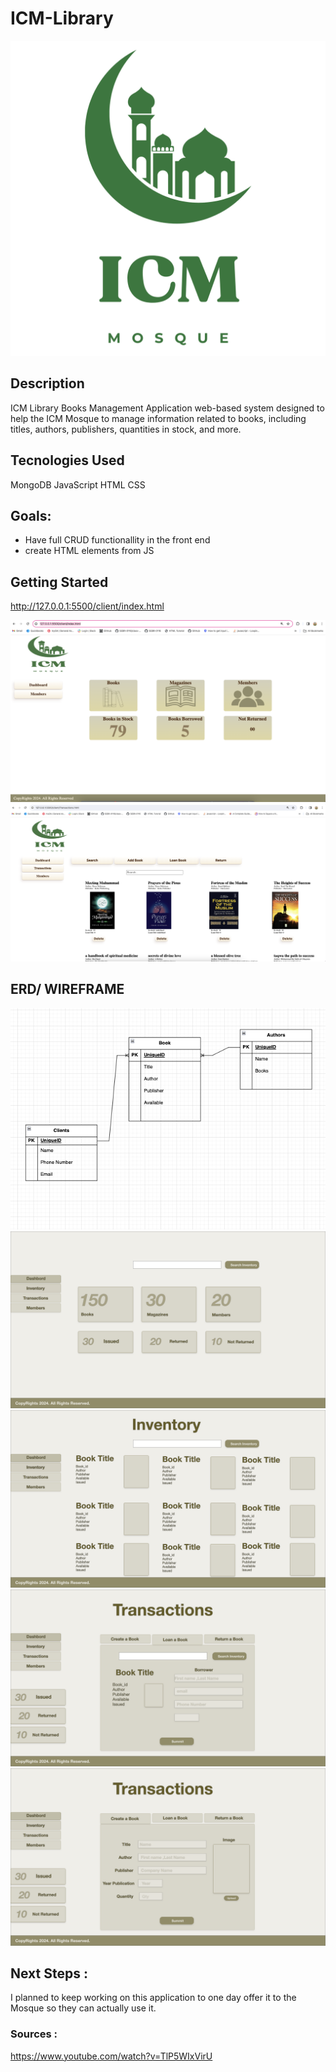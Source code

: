 # ICM-Library
![alt text](./images/IC.png)

## Description

ICM Library Books Management Application  web-based system designed to help the ICM Mosque to manage information related to books, including titles, authors, publishers, quantities in stock, and more. 

## Tecnologies Used 

MongoDB
JavaScript
HTML
CSS

## Goals:
- Have full CRUD functionallity in the front end 
- create HTML elements from JS 


## Getting Started 

http://127.0.0.1:5500/client/index.html 


![alt text](./images/Screenshot.png)
![alt text](./images/Screenshotbooks.png)

## ERD/ WIREFRAME 

![alt text](./ERD/ERD.png)
![alt text](./ERD/WF1.png)
![alt text](./ERD/WF2.png)
![alt text](./ERD/WF3.png)
![alt text](./ERD/WF4.png)



## Next Steps : 
I planned to keep working on this application to one day offer it to the Mosque so they can actually use it. 
 
### Sources : 
https://www.youtube.com/watch?v=TlP5WIxVirU